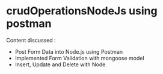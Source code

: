 # crudOperationsNodeJs using postman
Content discussed :
<ul>
  
 <li>Post Form Data into Node.js using Postman</li>
 <li>Implemented Form Validation with mongoose model</li>
 <li>Insert, Update and Delete with Node</li>
</ul>
